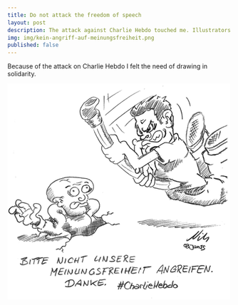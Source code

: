 ```yaml
---
title: Do not attack the freedom of speech
layout: post
description: The attack against Charlie Hebdo touched me. Illustrators are some of my kind. Please leave us alone, Terrorists.
img: img/kein-angriff-auf-meinungsfreiheit.png
published: false
---
```


Because of the attack on Charlie Hebdo I felt the need of drawing in solidarity.

![](/img/kein-angriff-auf-meinungsfreiheit.png)
